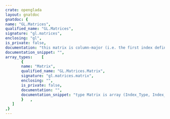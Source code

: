 ```yaml
---
crate: openglada
layout: gnatdoc
gnatdoc: {
name: "GL.Matrices",
qualified_name: "GL.Matrices",
signature: "gl.matrices",
enclosing: "gl",
is_private: false,
documentation: "this matrix is column-major (i.e. the first index defines the column,\nthe second index defines the row).\nthis is important for interoperability with GLSL.\n\n@formal Index_Type\n@formal Element_Type\n@formal \"+\"\n@formal \"-\"\n@formal \"-\"\n@formal \"*\"\n   not needed currently\n  with function \"/\" (Left, Right : Element_Type) return Element_Type is <>;\n@formal Vector_Type",
documentation_snippet: "",
array_types:    [
       {
       name: "Matrix",
       qualified_name: "GL.Matrices.Matrix",
       signature: "gl.matrices.matrix",
       enclosing: "",
       is_private: false,
       documentation: "",
       documentation_snippet: "type Matrix is array (Index_Type, Index_Type) of aliased Element_Type;",
       }   ,
   ]
,}
---
```

